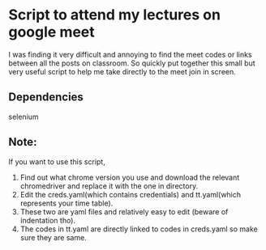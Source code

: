 # Script to attend my lectures on google meet

I was finding it very difficult and annoying to find the meet codes or links between all the posts on classroom. So quickly put together 
this small but very useful script to help me take directly to the meet join in screen.

## Dependencies
selenium

## Note:
If you want to use this script,
1. Find out what chrome version you use and download the relevant chromedriver and replace it with the one in directory.
2. Edit the creds.yaml(which contains credentials) and tt.yaml(which represents your time table).
3. These two are yaml files and relatively easy to edit (beware of indentation tho).
4. The codes in tt.yaml are directly linked to codes in creds.yaml so make sure they are same.
